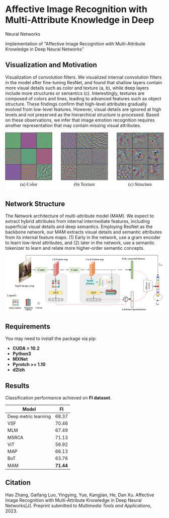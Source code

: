 # Affective Image Recognition with Multi-Attribute Knowledge in Deep
Neural Networks

Implementation of "Affective Image Recognition with Multi-Attribute Knowledge in Deep Neural Networks"

## Visualization and Motivation

Visualization of convolution filters. We visualized internal convolution filters in the model after fine-tuning
ResNet, and found that shallow layers contain more visual details such as color and texture (a, b), while deep layers include more structures or semantics (c). Interestingly, textures are composed of colors and lines, leading to advanced features such as object structure. These findings confirm that high-level attributes gradually evolved from low-level features. However, visual details are ignored at high levels and not preserved as the hierarchical structure is processed. Based on these observations, we infer that image emotion recognition requires another representation that may contain missing visual attributes.

![visualization](imgs/visualization.png)



## Network Structure

The Network architecture of multi-attribute model (MAM). We expect to extract hybrid attributes from
internal intermediate features, including superficial visual details and deep semantics. Employing ResNet as the backbone network, our MAM extracts visual details and semantic attributes from its internal feature maps. (1) Early in the network, use a gram encoder to learn low-level attributes, and (2) later in the network, use a semantic tokenizer to learn and relate more higher-order semantic concepts.

![network structure](imgs/structure.png)



## Requirements

You may need to install the package via pip:

* **CUDA = 10.2**
* **Python3**
* **MXNet**
* **Pyrotch >= 1.10**
* **d2lzh**



## Results

Classification performance achieved on **FI dataset**.


| Model                |    FI     |
| -------------------- | :-------: |
| Deep metric learning |   68.37   |
| VSF                  |   70.46   |
| MLM                  |   67.49   |
| MSRCA                |   71.13   |
| ViT                  |   56.92   |
| MAP                  |   66.13   |
| BoT                  |   63.76   |
| MAM                  | **71.44** |



## Citation

Hao Zhang, Gaifang Luo, Yingying, Yue, Kangjian, He, Dan Xu. Affective Image Recognition with Multi-Attribute Knowledge in Deep Neural Networks[J]. Preprint submitted to *Multimedia Tools and Applications*, 2023.

